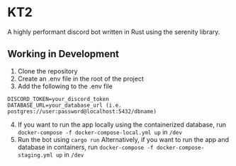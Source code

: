 # KT2
A highly performant discord bot written in Rust using the serenity library.

## Working in Development
1. Clone the repository
2. Create an .env file in the root of the project
3. Add the following to the .env file
```
DISCORD_TOKEN=your_discord_token
DATABASE_URL=your_database_url (i.e. postgres://user:password@localhost:5432/dbname)
```
4. If you want to run the app locally using the containerized database, run `docker-compose -f docker-compose-local.yml up` in `/dev`
5. Run the bot using `cargo run`
Alternatively, if you want to run the app and database in containers, run `docker-compose -f docker-compose-staging.yml up` in `/dev`

